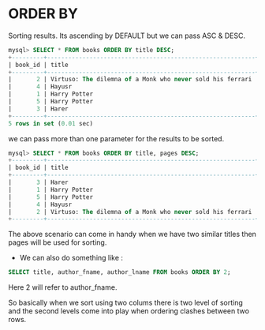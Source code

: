 # ORDER BY

Sorting results.
Its ascending by DEFAULT but we can pass ASC & DESC. 

```SQL
mysql> SELECT * FROM books ORDER BY title DESC;
+---------+-----------------------------------------------------------+--------------+--------------+---------------+-------+
| book_id | title                                                     | author_fname | author_lname | released_year | pages |
+---------+-----------------------------------------------------------+--------------+--------------+---------------+-------+
|       2 | Virtuso: The dilemna of a Monk who never sold his ferrari | J.TENGRY     | Rois         |          1900 |   300 |
|       4 | Hayusr                                                    | amangig      | Rowntug      |          2019 |   210 |
|       1 | Harry Potter                                              | J.K. Rowling | Rowling      |          2000 |   283 |
|       5 | Harry Potter                                              | J.K. Rowling | some randome |          2000 |   283 |
|       3 | Harer                                                     | Jowling      | Rowng        |          2022 |    21 |
+---------+-----------------------------------------------------------+--------------+--------------+---------------+-------+
5 rows in set (0.01 sec)
```

we can pass more than one parameter for the results to be sorted. 
```SQL
mysql> SELECT * FROM books ORDER BY title, pages DESC;
+---------+-----------------------------------------------------------+--------------+--------------+---------------+-------+
| book_id | title                                                     | author_fname | author_lname | released_year | pages |
+---------+-----------------------------------------------------------+--------------+--------------+---------------+-------+
|       3 | Harer                                                     | Jowling      | Rowng        |          2022 |    21 |
|       1 | Harry Potter                                              | J.K. Rowling | Rowling      |          2000 |   283 |
|       5 | Harry Potter                                              | J.K. Rowling | some randome |          2000 |   283 |
|       4 | Hayusr                                                    | amangig      | Rowntug      |          2019 |   210 |
|       2 | Virtuso: The dilemna of a Monk who never sold his ferrari | J.TENGRY     | Rois         |          1900 |   300 |
+---------+-----------------------------------------------------------+--------------+--------------+---------------+-------+
```
The above scenario can come in  handy when we have two similar titles then pages will be used for sorting. 
- We can also do something like : 

```SQL
SELECT title, author_fname, author_lname FROM books ORDER BY 2;
```
Here 2 will refer to author_fname. 

So basically when we sort using two colums there is two level of sorting and the second levels come into play when ordering clashes between two rows.